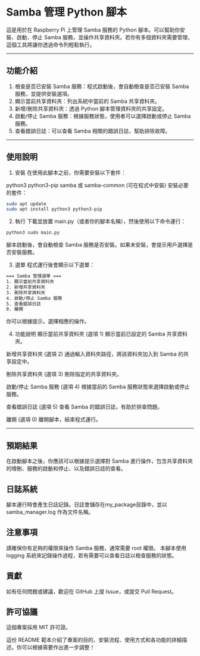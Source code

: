 # Samba 管理 Python 腳本
這是用於在 Raspberry Pi 上管理 Samba 服務的 Python 腳本。可以幫助你安裝、啟動、停止 Samba 服務，並操作共享資料夾。若你有多個資料夾需要管理，這個工具將讓你透過命令列輕鬆執行。

---

## 功能介紹
1. 檢查是否已安裝 Samba 服務：程式啟動後，會自動檢查是否已安裝 Samba 服務，並提供安裝選項。
2. 顯示當前共享資料夾：列出系統中當前的 Samba 共享資料夾。
3. 新增/刪除共享資料夾：透過 Python 腳本管理資料夾的共享設定。
4. 啟動/停止 Samba 服務：根據服務狀態，使用者可以選擇啟動或停止 Samba 服務。
5. 查看錯誤日誌：可以查看 Samba 相關的錯誤日誌，幫助排除故障。

---

## 使用說明
1. 安裝
在使用此腳本之前，你需要安裝以下套件：

python3
python3-pip
samba 或 samba-common (可在程式中安裝)
安裝必要的套件：

```bash
sudo apt update
sudo apt install python3 python3-pip
```
2. 執行
下載並放置 main.py（或者你的腳本名稱），然後使用以下命令運行：

```bash
python3 sudo main.py
```
腳本啟動後，會自動檢查 Samba 服務是否安裝。如果未安裝，會提示用戶選擇是否安裝服務。

3. 選單
程式運行後會顯示以下選單：
```bash
=== Samba 管理選單 ===
1. 顯示當前共享資料夾
2. 新增共享資料夾
3. 刪除共享資料夾
4. 啟動/停止 Samba 服務
5. 查看錯誤日誌
0. 離開
```
你可以根據提示，選擇相應的操作。

4. 功能說明
顯示當前共享資料夾 (選項 1)
顯示當前已設定的 Samba 共享資料夾。

新增共享資料夾 (選項 2)
通過輸入資料夾路徑，將該資料夾加入到 Samba 的共享設定中。

刪除共享資料夾 (選項 3)
刪除指定的共享資料夾。

啟動/停止 Samba 服務 (選項 4)
根據當前的 Samba 服務狀態來選擇啟動或停止服務。

查看錯誤日誌 (選項 5)
查看 Samba 的錯誤日誌，有助於排查問題。

離開 (選項 0)
離開腳本，結束程式運行。

---

## 預期結果
在啟動腳本之後，你應該可以根據提示選擇對 Samba 進行操作，包含共享資料夾的增刪、服務的啟動和停止、以及錯誤日誌的查看。

## 日誌系統
腳本運行時會產生日誌記錄。日誌會儲存在my_package目錄中，並以 samba_manager.log 作為文件名稱。

## 注意事項
請確保你有足夠的權限來操作 Samba 服務，通常需要 root 權限。
本腳本使用 logging 系統來記錄操作過程，若有需要可以查看日誌以檢查服務的狀態。

## 貢獻
如有任何問題或建議，歡迎在 GitHub 上提 Issue，或提交 Pull Request。

## 許可協議
這個專案採用 MIT 許可證。

這份 README 範本介紹了專案的目的、安裝流程、使用方式和各功能的詳細描述。你可以根據需要作出進一步調整！